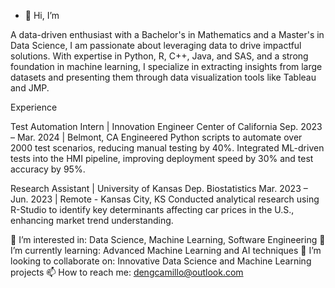 - 👋 Hi, I’m

A data-driven enthusiast with a Bachelor's in Mathematics and a Master's in Data Science, I am passionate about leveraging data to drive impactful solutions. With expertise in Python, R, C++, Java, and SAS, and a strong foundation in machine learning, I specialize in extracting insights from large datasets and presenting them through data visualization tools like Tableau and JMP.

Experience

Test Automation Intern | Innovation Engineer Center of California
Sep. 2023 – Mar. 2024 | Belmont, CA
Engineered Python scripts to automate over 2000 test scenarios, reducing manual testing by 40%. Integrated ML-driven tests into the HMI pipeline, improving deployment speed by 30% and test accuracy by 95%.

Research Assistant | University of Kansas Dep. Biostatistics
Mar. 2023 – Jun. 2023 | Remote - Kansas City, KS
Conducted analytical research using R-Studio to identify key determinants affecting car prices in the U.S., enhancing market trend understanding.



👀 I’m interested in: Data Science, Machine Learning, Software Engineering
🌱 I’m currently learning: Advanced Machine Learning and AI techniques
💞️ I’m looking to collaborate on: Innovative Data Science and Machine Learning projects
📫 How to reach me: dengcamillo@outlook.com

